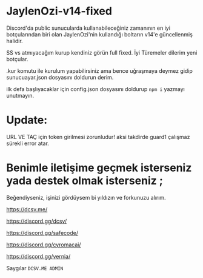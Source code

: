 # JaylenOzi-v14-fixed

Discord'da public sunucularda kullanabileceğiniz zamanının en iyi botçularından biri olan JaylenOzi'nin kullandığı boltarın v14'e güncellenmiş halidir.

SS vs atmıyacağım kurup kendiniz görün full fixed. İyi Türemeler dilerim yeni botçular.

.kur komutu ile kurulum yapabilirsiniz ama bence uğraşmaya deymez gidip sunucuayar.json dosyasını doldurun derim.

ilk defa başlıyacaklar için config.json dosyasını doldurup `npm i` yazmayı unutmayın.

# Update:

URL VE TAÇ için token girilmesi zorunludur! aksi takdirde guard1 çalışmaz sürekli error atar.

# Benimle iletişime geçmek isterseniz yada destek olmak isterseniz ;

Beğendiyseniz, işinizi gördüysem bi yıldızın ve forkunuzu alırım.

https://dcsv.me/

https://discord.gg/dcsv/

https://discord.gg/safecode/

https://discord.gg/cyromacai/

https://discord.gg/vernia/

Saygılar `DCSV.ME ADMIN`

